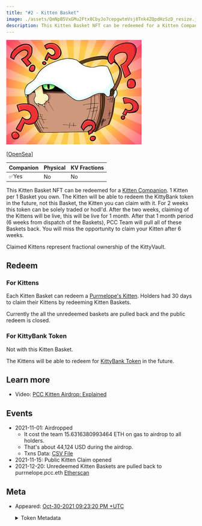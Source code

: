 ```yaml
---
title: "#2 - Kitten Basket"
image: ./assets/QmNpB5VxGMu2Ftx8CbyJo7cepgwtmVsj8Tnk4ZQpdHzSzD_resize.jpg
description: This Kitten Basket NFT can be redeemed for a Kitten Companion.
---
```


<span className="wikiPostHeadImgR">

[![Kitten Basket](./assets/QmNpB5VxGMu2Ftx8CbyJo7cepgwtmVsj8Tnk4ZQpdHzSzD_resize.jpg)](https://ipfs.io/ipfs/QmNpB5VxGMu2Ftx8CbyJo7cepgwtmVsj8Tnk4ZQpdHzSzD)

</span>

[[OpenSea](https://opensea.io/assets/0xda7d42b6167f1497346d7b2336a6d7a603026db1/1)]

| Companion | Physical | KV Fractions |
| --------- | -------- | ------------ |
| ✅Yes     | No       | No           |

This Kitten Basket NFT can be redeemed for a [Kitten Companion](../kittens/index.md). 1 Kitten per 1 Basket you own. The Kitten will be able to redeem the KittyBank token in the future, not this Basket, the Kitten you can claim with it. For 2 weeks this token can be solely traded or hodl'd. After the two weeks, claiming of the Kittens will be live, this will be live for 1 month. After that 1 month period (6 weeks from dispatch of the Baskets), PCC Team will pull all of these Baskets back. You will miss the opportunity to claim your Kitten after 6 weeks.

Claimed Kittens represent fractional ownership of the KittyVault.

## Redeem

### For Kittens

Each Kitten Basket can redeem a [Purrnelope's Kitten](../kittens/index.md). Holders had 30 days to claim their Kittens by redeeming Kitten Baskets.

Currently the all the unredeemed baskets are pulled back and the public redeem is closed.

### For KittyBank Token

Not with this Kitten Basket.

The Kittens will be able to redeem for [KittyBank Token](../../kittyvault/index.md#token) in the future.

## Learn more

- Video: [PCC Kitten Airdrop: Explained](/posts/explained/202112-kitten-airdrop)

## Events

- 2021-11-01: Airdropped
  - It cost the team 15.6316380993464 ETH on gas to airdrop to all holders.
  - That's about 44,124 USD during the airdrop.
  - Txns Data: [CSV File](./assets/kvpurrks-1-8-txns.csv)
- 2021-11-15: Public Kitten Claim opened
- 2021-12-20: Unredeemed Kitten Baskets are pulled back to purrnelope.pcc.eth [Etherscan](https://etherscan.io/tx/0x2598b855a071a7dc498c20f8768891178aa293034e44db5ac2c10c95d06acac1)

## Meta

- Appeared: [Oct-30-2021 09:23:20 PM +UTC](https://etherscan.io/tx/0xee6f82b49c85be3f8b8ba8dda9506fea818455da563cfde46ce9bcbb8d7dd05b)

  <details><summary>Token Metadata</summary>

  ```json title="ipfs://QmdxdSp2cxDR1SXNayAK61uhtwv18FvQQecZ82j7jAYpH7"
  {
    "name": "#2 - Kitten Basket",
    "description": "<p>This Kitten Basket NFT can be redeemed for a Kitten Companion. 1 Kitten per 1 Basket you own. The Kitten will be able to redeem the KittyBank token in the future, not this Basket, the Kitten you can claim with it, we want that to be clear.</p><p>For 2 weeks this token can be solely traded or hodl'd. After the two weeks, claiming of the Kittens will be live, this will be live for 1 month. After that 1 month period (6 weeks from dispatch of the Baskets) we will pull all of these Baskets back. You will miss the opportunity to claim your Kitten after 6 weeks. Please remember to claim your Kitten!</p>",
    "image": "ipfs://QmNpB5VxGMu2Ftx8CbyJo7cepgwtmVsj8Tnk4ZQpdHzSzD",
    "attributes": {
      "ID": "2",
      "Type": "Kitten Basket",
      "Artist": "1rregularCharlie",
      "Kitty Bank": "No",
      "Physical": "No",
      "Companion": "Yes",
      "Year": "1"
    }
  }
  ```

  </details>
